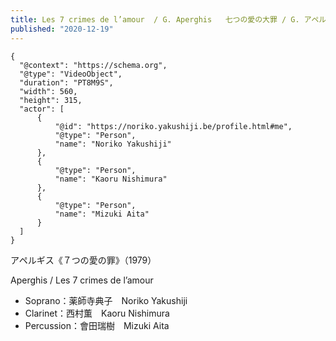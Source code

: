```yaml
---
title: Les 7 crimes de l’amour  / G. Aperghis   七つの愛の大罪 / G. アペルギス
published: "2020-12-19"
---
```


```{ytid=fyNThTgLDxk}
{
  "@context": "https://schema.org",
  "@type": "VideoObject",
  "duration": "PT8M9S",  
  "width": 560,
  "height": 315,
  "actor": [
      {
          "@id": "https://noriko.yakushiji.be/profile.html#me",
          "@type": "Person",
          "name": "Noriko Yakushiji"
      },
      {
          "@type": "Person",
          "name": "Kaoru Nishimura"
      },
      {
          "@type": "Person",
          "name": "Mizuki Aita"
      }
  ]
}
```

アペルギス《７つの愛の罪》（1979）

Aperghis / Les 7 crimes de l’amour

- Soprano：薬師寺典子　Noriko Yakushiji
- Clarinet：西村薫　Kaoru Nishimura
- Percussion：會田瑞樹　Mizuki Aita
